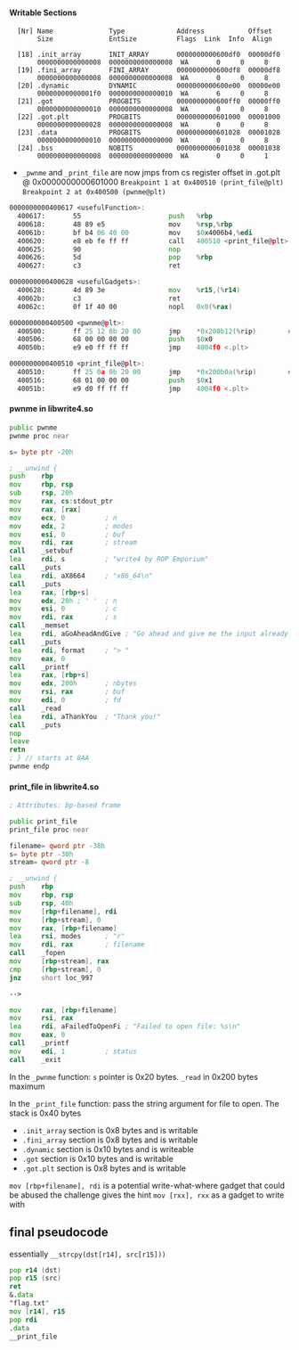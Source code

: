 #### Writable Sections
```
  [Nr] Name              Type             Address           Offset
       Size              EntSize          Flags  Link  Info  Align

  [18] .init_array       INIT_ARRAY       0000000000600df0  00000df0
       0000000000000008  0000000000000008  WA       0     0     8
  [19] .fini_array       FINI_ARRAY       0000000000600df8  00000df8
       0000000000000008  0000000000000008  WA       0     0     8
  [20] .dynamic          DYNAMIC          0000000000600e00  00000e00
       00000000000001f0  0000000000000010  WA       6     0     8
  [21] .got              PROGBITS         0000000000600ff0  00000ff0
       0000000000000010  0000000000000008  WA       0     0     8
  [22] .got.plt          PROGBITS         0000000000601000  00001000
       0000000000000028  0000000000000008  WA       0     0     8
  [23] .data             PROGBITS         0000000000601028  00001028
       0000000000000010  0000000000000000  WA       0     0     8
  [24] .bss              NOBITS           0000000000601038  00001038
       0000000000000008  0000000000000000  WA       0     0     1

```

- `_pwnme` and `_print_file` are now jmps from cs register offset in .got.plt @ 0x0000000000601000
`Breakpoint 1 at 0x400510 (print_file@plt)`
`Breakpoint 2 at 0x400500 (pwnme@plt)`

```asm
0000000000400617 <usefulFunction>:
  400617:       55                      push   %rbp
  400618:       48 89 e5                mov    %rsp,%rbp
  40061b:       bf b4 06 40 00          mov    $0x4006b4,%edi
  400620:       e8 eb fe ff ff          call   400510 <print_file@plt>
  400625:       90                      nop
  400626:       5d                      pop    %rbp
  400627:       c3                      ret

0000000000400628 <usefulGadgets>:
  400628:       4d 89 3e                mov    %r15,(%r14)
  40062b:       c3                      ret
  40062c:       0f 1f 40 00             nopl   0x0(%rax)

0000000000400500 <pwnme@plt>:
  400500:       ff 25 12 0b 20 00       jmp    *0x200b12(%rip)        # 601018 <pwnme>
  400506:       68 00 00 00 00          push   $0x0
  40050b:       e9 e0 ff ff ff          jmp    4004f0 <.plt>

0000000000400510 <print_file@plt>:
  400510:       ff 25 0a 0b 20 00       jmp    *0x200b0a(%rip)        # 601020 <print_file>
  400516:       68 01 00 00 00          push   $0x1
  40051b:       e9 d0 ff ff ff          jmp    4004f0 <.plt>


```

#### pwnme in libwrite4.so
```asm
public pwnme
pwnme proc near

s= byte ptr -20h

; __unwind {
push    rbp
mov     rbp, rsp
sub     rsp, 20h
mov     rax, cs:stdout_ptr
mov     rax, [rax]
mov     ecx, 0          ; n
mov     edx, 2          ; modes
mov     esi, 0          ; buf
mov     rdi, rax        ; stream
call    _setvbuf
lea     rdi, s          ; "write4 by ROP Emporium"
call    _puts
lea     rdi, aX8664     ; "x86_64\n"
call    _puts
lea     rax, [rbp+s]
mov     edx, 20h ; ' '  ; n
mov     esi, 0          ; c
mov     rdi, rax        ; s
call    _memset
lea     rdi, aGoAheadAndGive ; "Go ahead and give me the input already!"...
call    _puts
lea     rdi, format     ; "> "
mov     eax, 0
call    _printf
lea     rax, [rbp+s]
mov     edx, 200h       ; nbytes
mov     rsi, rax        ; buf
mov     edi, 0          ; fd
call    _read
lea     rdi, aThankYou  ; "Thank you!"
call    _puts
nop
leave
retn
; } // starts at 8AA
pwnme endp
```
#### print_file in libwrite4.so
```asm
; Attributes: bp-based frame

public print_file
print_file proc near

filename= qword ptr -38h
s= byte ptr -30h
stream= qword ptr -8

; __unwind {
push    rbp
mov     rbp, rsp
sub     rsp, 40h
mov     [rbp+filename], rdi
mov     [rbp+stream], 0
mov     rax, [rbp+filename]
lea     rsi, modes      ; "r"
mov     rdi, rax        ; filename
call    _fopen
mov     [rbp+stream], rax
cmp     [rbp+stream], 0
jnz     short loc_997

-->

mov     rax, [rbp+filename]
mov     rsi, rax
lea     rdi, aFailedToOpenFi ; "Failed to open file: %s\n"
mov     eax, 0
call    _printf
mov     edi, 1          ; status
call    _exit
```
In the `_pwnme` function: `s` pointer is 0x20 bytes. `_read` in 0x200 bytes maximum

In the `_print_file` function: pass the string argument for file to open. The stack is 0x40 bytes

- `.init_array` section is 0x8 bytes and is writable
- `.fini_array` section is 0x8 bytes and is writable
- `.dynamic` section is 0x10 bytes and is writeable
- `.got` section is 0x10  bytes and is writable
- `.got.plt` section is 0x8 bytes and is writable

`mov [rbp+filename], rdi` is a potential write-what-where gadget that could be abused
the challenge gives the hint `mov [rxx], rxx` as a gadget to write with

## final pseudocode 
essentially `__strcpy(dst[r14], src[r15]))`
```asm
pop r14 (dst)
pop r15 (src)
ret
&.data
"flag.txt"
mov [r14], r15
pop rdi
.data
__print_file
```

